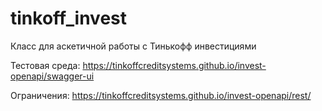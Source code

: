 # tinkoff_invest

Класс для аскетичной работы с Тинькофф инвестициями

Тестовая среда:
    https://tinkoffcreditsystems.github.io/invest-openapi/swagger-ui

Ограничения:
    https://tinkoffcreditsystems.github.io/invest-openapi/rest/